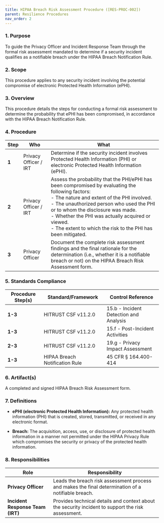 ```yaml
---
title: HIPAA Breach Risk Assessment Procedure ([RES-PROC-002])
parent: Resilience Procedures
nav_order: 2
---
```

### 1. Purpose

To guide the Privacy Officer and Incident Response Team through the formal risk assessment mandated to determine if a security incident qualifies as a notifiable breach under the HIPAA Breach Notification Rule.

### 2. Scope

This procedure applies to any security incident involving the potential compromise of electronic Protected Health Information (ePHI).

### 3. Overview

This procedure details the steps for conducting a formal risk assessment to determine the probability that ePHI has been compromised, in accordance with the HIPAA Breach Notification Rule.

### 4. Procedure

| **Step** | **Who**                      | **What**                                                                                                                                                                                                                         |
| -------- | ---------------------------- | -------------------------------------------------------------------------------------------------------------------------------------------------------------------------------------------------------------------------------- |
| **1**    | Privacy Officer / IRT        | Determine if the security incident involves Protected Health Information (PHI) or electronic Protected Health Information (ePHI).                                                                                                   |
| **2**    | Privacy Officer / IRT        | Assess the probability that the PHI/ePHI has been compromised by evaluating the following factors: <br> - The nature and extent of the PHI involved. <br> - The unauthorized person who used the PHI or to whom the disclosure was made. <br> - Whether the PHI was actually acquired or viewed. <br> - The extent to which the risk to the PHI has been mitigated. |
| **3**    | Privacy Officer              | Document the complete risk assessment findings and the final rationale for the determination (i.e., whether it is a notifiable breach or not) on the HIPAA Breach Risk Assessment form.                                            |

### 5. Standards Compliance

| **Procedure Step(s)** | **Standard/Framework**        | **Control Reference**     |
| --------------------- | ----------------------------- | ------------------------- |
| **1-3**               | HITRUST CSF v11.2.0         | 15.b - Incident Detection and Analysis |
| **1-3**               | HITRUST CSF v11.2.0         | 15.f - Post-Incident Activities |
| **2-3**               | HITRUST CSF v11.2.0         | 19.g - Privacy Impact Assessment |
| **1-3**               | HIPAA Breach Notification Rule| 45 CFR § 164.400-414      |

### 6. Artifact(s)

A completed and signed HIPAA Breach Risk Assessment form.

### 7. Definitions

- **ePHI (electronic Protected Health Information):** Any protected health information (PHI) that is created, stored, transmitted, or received in any electronic format.

- **Breach:** The acquisition, access, use, or disclosure of protected health information in a manner not permitted under the HIPAA Privacy Rule which compromises the security or privacy of the protected health information.

### 8. Responsibilities

| **Role**            | **Responsibility**                                                                                             |
| ------------------- | -------------------------------------------------------------------------------------------------------------- |
| **Privacy Officer** | Leads the breach risk assessment process and makes the final determination of a notifiable breach.             |
| **Incident Response Team (IRT)** | Provides technical details and context about the security incident to support the risk assessment. |
